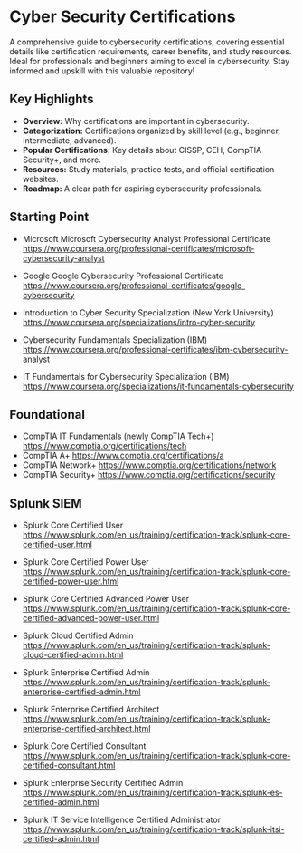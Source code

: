# Cyber Security Certifications

A comprehensive guide to cybersecurity certifications, covering essential details like certification requirements, career benefits, and study resources. Ideal for professionals and beginners aiming to excel in cybersecurity. Stay informed and upskill with this valuable repository!

## Key Highlights
- **Overview:** Why certifications are important in cybersecurity.
- **Categorization:** Certifications organized by skill level (e.g., beginner, intermediate, advanced).
- **Popular Certifications:** Key details about CISSP, CEH, CompTIA Security+, and more.
- **Resources:** Study materials, practice tests, and official certification websites.
- **Roadmap:** A clear path for aspiring cybersecurity professionals.

## Starting Point
- Microsoft Microsoft Cybersecurity Analyst Professional Certificate
  https://www.coursera.org/professional-certificates/microsoft-cybersecurity-analyst
  
- Google Google Cybersecurity Professional Certificate
  https://www.coursera.org/professional-certificates/google-cybersecurity
  
- Introduction to Cyber Security Specialization (New York University)
  https://www.coursera.org/specializations/intro-cyber-security
  
- Cybersecurity Fundamentals Specialization (IBM)
  https://www.coursera.org/professional-certificates/ibm-cybersecurity-analyst
  
- IT Fundamentals for Cybersecurity Specialization (IBM)
  https://www.coursera.org/specializations/it-fundamentals-cybersecurity

## Foundational

- CompTIA IT Fundamentals (newly CompTIA Tech+)
  https://www.comptia.org/certifications/tech
- CompTIA A+
  https://www.comptia.org/certifications/a
- CompTIA Network+
  https://www.comptia.org/certifications/network
- CompTIA Security+
  https://www.comptia.org/certifications/security

## Splunk SIEM

- Splunk Core Certified User
  https://www.splunk.com/en_us/training/certification-track/splunk-core-certified-user.html
  
- Splunk Core Certified Power User
  https://www.splunk.com/en_us/training/certification-track/splunk-core-certified-power-user.html

- Splunk Core Certified Advanced Power User
  https://www.splunk.com/en_us/training/certification-track/splunk-core-certified-advanced-power-user.html

- Splunk Cloud Certified Admin
  https://www.splunk.com/en_us/training/certification-track/splunk-cloud-certified-admin.html

- Splunk Enterprise Certified Admin
  https://www.splunk.com/en_us/training/certification-track/splunk-enterprise-certified-admin.html

- Splunk Enterprise Certified Architect
  https://www.splunk.com/en_us/training/certification-track/splunk-enterprise-certified-architect.html

- Splunk Core Certified Consultant
  https://www.splunk.com/en_us/training/certification-track/splunk-core-certified-consultant.html

- Splunk Enterprise Security Certified Admin
  https://www.splunk.com/en_us/training/certification-track/splunk-es-certified-admin.html

- Splunk IT Service Intelligence Certified Administrator
  https://www.splunk.com/en_us/training/certification-track/splunk-itsi-certified-admin.html
